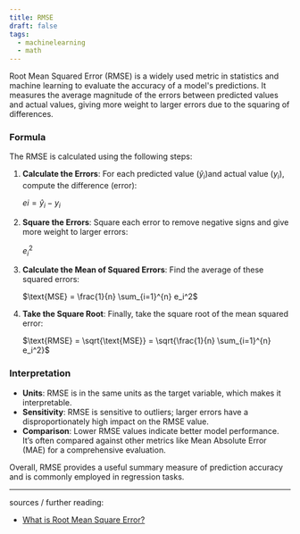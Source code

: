 ```yaml
---
title: RMSE
draft: false
tags:
  - machinelearning
  - math
---
```

Root Mean Squared Error (RMSE) is a widely used metric in statistics and machine learning to evaluate the accuracy of a model's predictions. It measures the average magnitude of the errors between predicted values and actual values, giving more weight to larger errors due to the squaring of differences.
### Formula

The RMSE is calculated using the following steps:

1. **Calculate the Errors**: For each predicted value $(\hat{y}_i​)$and actual value $({y}_i​)$, compute the difference (error):
    
    $ei=\hat{y}_i - y_i​$
    
1. **Square the Errors**: Square each error to remove negative signs and give more weight to larger errors:
    
    $e_i^2$
    
1. **Calculate the Mean of Squared Errors**: Find the average of these squared errors:
    
    $\text{MSE} = \frac{1}{n} \sum_{i=1}^{n} e_i^2$
    
1. **Take the Square Root**: Finally, take the square root of the mean squared error:
    
    $\text{RMSE} = \sqrt{\text{MSE}} = \sqrt{\frac{1}{n} \sum_{i=1}^{n} e_i^2}$
### Interpretation

- **Units**: RMSE is in the same units as the target variable, which makes it interpretable.
- **Sensitivity**: RMSE is sensitive to outliers; larger errors have a disproportionately high impact on the RMSE value.
- **Comparison**: Lower RMSE values indicate better model performance. It’s often compared against other metrics like Mean Absolute Error (MAE) for a comprehensive evaluation.

Overall, RMSE provides a useful summary measure of prediction accuracy and is commonly employed in regression tasks.

---

sources / further reading:
- [What is Root Mean Square Error?](https://c3.ai/glossary/data-science/root-mean-square-error-rmse/)

